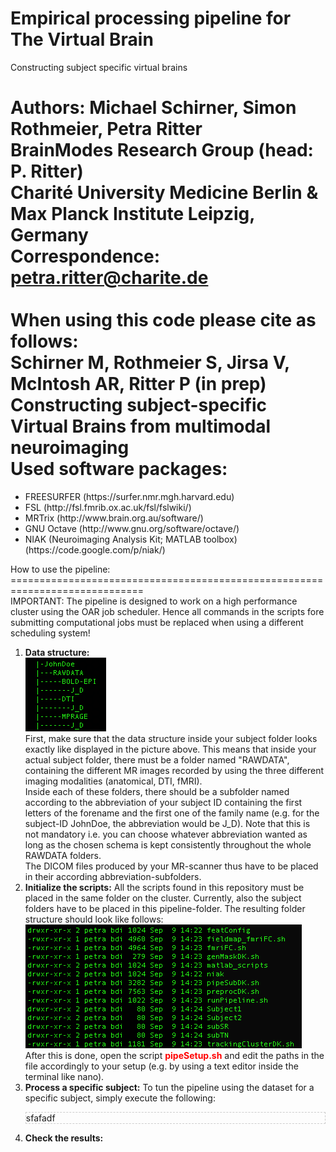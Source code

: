 Empirical processing pipeline for The Virtual Brain
=============================================================================
Constructing subject specific virtual brains

Authors: Michael Schirner, Simon Rothmeier, Petra Ritter<br>
BrainModes Research Group (head: P. Ritter)<br>
Charité University Medicine Berlin & Max Planck Institute Leipzig, Germany<br>
Correspondence: petra.ritter@charite.de<br>
<br>
When using this code please cite as follows:<br>
Schirner M, Rothmeier S, Jirsa V, McIntosh AR, Ritter P (in prep)<br>
Constructing subject-specific Virtual Brains from multimodal neuroimaging<br>
Used software packages:
=============================================================================
<ul>
<li>FREESURFER (https://surfer.nmr.mgh.harvard.edu)</li>
<li>FSL (http://fsl.fmrib.ox.ac.uk/fsl/fslwiki/)</li>
<li>MRTrix (http://www.brain.org.au/software/)</li>
<li>GNU Octave (http://www.gnu.org/software/octave/)</li>
<li>NIAK (Neuroimaging Analysis Kit; MATLAB toolbox) (https://code.google.com/p/niak/)</li>
</ul>
How to use the pipeline:
=============================================================================
<br>IMPORTANT: The pipeline is designed to work on a high performance cluster using the OAR job scheduler. Hence all commands 
in the scripts fore submitting computational jobs must be replaced when using a different scheduling system!</br>
<ol>
<li><b>Data structure:</b><br>
<img src="doc/initTree.png"/><br>
First, make sure that the data structure inside your subject folder looks exactly like displayed in the picture above.
This means that inside your actual subject folder, there must be a folder named "RAWDATA", containing the different
MR images recorded by using the three different imaging modalities (anatomical, DTI, fMRI).<br>
Inside each of these folders, there should be a subfolder named according to the abbreviation of your subject ID containing the first letters of the forename and the first one of the family name (e.g. for the subject-ID
JohnDoe, the abbreviation would be J_D). Note that this is not mandatory i.e. you can choose whatever abbreviation wanted as long as the chosen schema is kept consistently throughout the whole RAWDATA folders.<br>
The DICOM files produced by your MR-scanner thus have to be placed in their according abbreviation-subfolders.
</li>
<li><b>Initialize the scripts:</b>
All the scripts found in this repository must be placed in the same folder on the cluster. Currently, also the subject folders
have to be placed in this pipeline-folder. The resulting folder structure should look like follows:<br>
<img src="doc/scriptTree.png" /><br>
After this is done, open the script <b style="color:red;">pipeSetup.sh</b> and edit the paths in the file accordingly to your setup
(e.g. by using a text editor inside the terminal like nano).
</li>
<li><b>Process a specific subject:</b>
To tun the pipeline using the dataset for a specific subject, simply execute the following:
<p style="border:1px dashed #cccccc;">sfafadf</p>
</li>
<li><b>Check the results:</b></li>
</ol>
